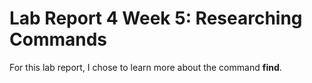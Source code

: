 # Lab Report 4 Week 5: Researching Commands

For this lab report, I chose to learn more about the command **find**. 

